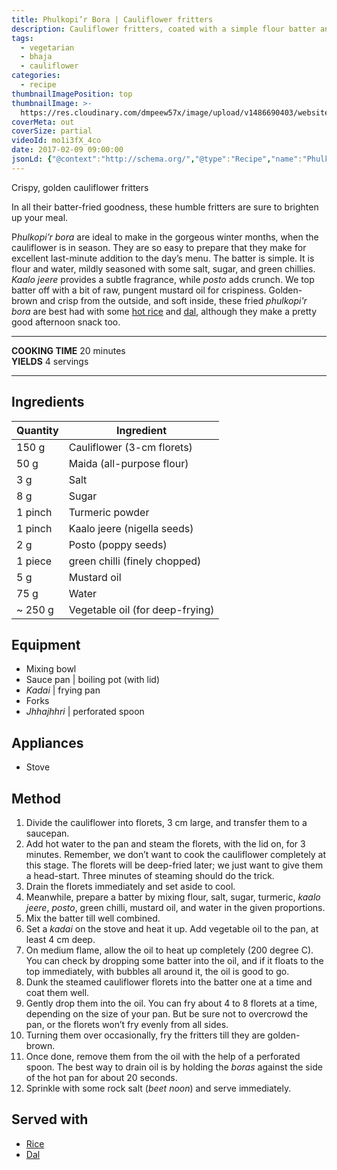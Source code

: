 ```yaml
---
title: Phulkopi’r Bora | Cauliflower fritters
description: Cauliflower fritters, coated with a simple flour batter and traditional Bengali spices, and deep-fried till golden-brown and delicious.
tags:
  - vegetarian
  - bhaja
  - cauliflower
categories:
  - recipe
thumbnailImagePosition: top
thumbnailImage: >-
  https://res.cloudinary.com/dmpeew57x/image/upload/v1486690403/website-thumbnail-phulkopirbora_z3qagu.jpg
coverMeta: out
coverSize: partial
videoId: mo1i3fX_4co
date: 2017-02-09 09:00:00
jsonLd: {"@context":"http://schema.org/","@type":"Recipe","name":"Phulkopi'r Bora | Cauliflower fritters","author":"Bong Eats","image":"https://res.cloudinary.com/dmpeew57x/image/upload/v1486690403/thumbnail-small-phulkopirbora_mcr2ij.jpg","description":"Crispy, golden cauliflower fritters","prepTime":"PT5M","totalTime":"PT20M","recipeYield":"4 servings","recipeIngredient":["150 g  Cauliflower (3-cm florets)","50 g  Maida (all-purpose flour)","3 g  Salt","8 g  Sugar","1 pinch  Turmeric powder","1 pinch  Kaalo jeere (nigella seeds)","2 g  Posto (poppy seeds)","1 piece  green chilli (finely chopped)","5 g  Mustard oil","75 g  Water","~ 250 g  Vegetable oil (for deep-frying)"],"recipeInstructions":["1. Divide the cauliflower into florets, 3 cm large, and transfer them to a saucepan.","2. Add hot water to the pan and steam the florets, with the lid on, for 3 minutes. Remember, we don’t want to cook the cauliflower completely at this stage. The florets will be deep-fried later; we just want to give them a head-start. Three minutes of steaming should do the trick.","3. Drain the florets immediately and set aside to cool.","4. Meanwhile, prepare a batter by mixing flour, salt, sugar, turmeric, kaalo jeere, posto, green chilli, mustard oil, and water in the given proportions.","5. Mix the batter till well combined.","6. Set a kadai on the stove and heat it up (200 degree C). Add vegetable oil to the pan, at least 4 cm deep.","7. On medium flame, allow the oil to heat up completely. You can check by dropping some batter into the oil, and if it floats to the top immediately, with bubbles all around it, the oil is good to go.","8. Dunk the steamed cauliflower florets into the batter one at a time and coat them well.","9. Gently drop them into the oil. You can fry about 4 to 8 florets at a time, depending on the size of your pan. But be sure not to overcrowd the pan, or the florets won’t fry evenly from all sides.","10. Turning them over occasionally, fry the fritters till they are golden-brown.","11. Once done, remove them from the oil with the help of a perforated spoon. The best way to drain oil is by holding the boras against the side of the hot pan for about 20 seconds.","12. Sprinkle with some rock salt (beet noon) and serve immediately."]}
---
```


<p class="post-byline">Crispy, golden cauliflower fritters</p>

<p class="post-intro">In all their batter-fried goodness, these humble fritters are sure to brighten up your meal.</p>

<!-- more -->
<span class="dropcap">P</span>_hulkopi’r bora_ are ideal to make in the gorgeous winter months, when the cauliflower is in season. They are so easy to prepare that they make for excellent last-minute addition to the day’s menu. The batter is simple. It is flour and water, mildly seasoned with some salt, sugar, and green chillies. _Kaalo jeere_ provides a subtle fragrance, while _posto_ adds crunch. We top batter off with a bit of raw, pungent mustard oil for crispiness. Golden-brown and crisp from the outside, and soft inside, these fried _phulkopi'r bora_ are best had with some [hot rice](/how-to/cook-the-perfect-rice/) and [dal](/tags/dal/), although they make a pretty good afternoon snack too.
</p>

***

**COOKING TIME** 20 minutes   
**YIELDS** 4 servings

***
## Ingredients
| Quantity | Ingredient                      |
|----------|---------------------------------|
|    150 g | Cauliflower (3-cm florets)      |
|     50 g | Maida (all-purpose flour)       |
|      3 g | Salt                            |
|      8 g | Sugar                           |
|  1 pinch | Turmeric powder                 |
|  1 pinch | Kaalo jeere (nigella seeds)     |
|      2 g | Posto (poppy seeds)             |
|  1 piece | green chilli (finely chopped)   |
|      5 g | Mustard oil                     |
|     75 g | Water                           |
|  ~ 250 g | Vegetable oil (for deep-frying) |

## Equipment
- Mixing bowl
- Sauce pan | boiling pot (with lid)
- _Kadai_ | frying pan
- Forks
- _Jhhajhhri_ | perforated spoon

## Appliances
- Stove

## Method
1. Divide the cauliflower into florets, 3 cm large, and transfer them to a saucepan.
2. Add hot water to the pan and steam the florets, with the lid on, for 3 minutes. Remember, we don’t want to cook the cauliflower completely at this stage. The florets will be deep-fried later; we just want to give them a head-start. Three minutes of steaming should do the trick.
3. Drain the florets immediately and set aside to cool.
4. Meanwhile, prepare a batter by mixing flour, salt, sugar, turmeric, _kaalo jeere_, _posto_, green chilli, mustard oil, and water in the given proportions.
5. Mix the batter till well combined.
6. Set a _kadai_ on the stove and heat it up. Add vegetable oil to the pan, at least 4 cm deep.
7. On medium flame, allow the oil to heat up completely (200 degree C). You can check by dropping some batter into the oil, and if it floats to the top immediately, with bubbles all around it, the oil is good to go.
8. Dunk the steamed cauliflower florets into the batter one at a time and coat them well.
9. Gently drop them into the oil. You can fry about 4 to 8 florets at a time, depending on the size of your pan. But be sure not to overcrowd the pan, or the florets won’t fry evenly from all sides.
10. Turning them over occasionally, fry the fritters till they are golden-brown.
11. Once done, remove them from the oil with the help of a perforated spoon. The best way to drain oil is by holding the _boras_ against the side of the hot pan for about 20 seconds.
12. Sprinkle with some rock salt (_beet noon_) and serve immediately.

## Served with
- [Rice](/how-to/cook-the-perfect-rice/)
- [Dal](/tags/dal/)
